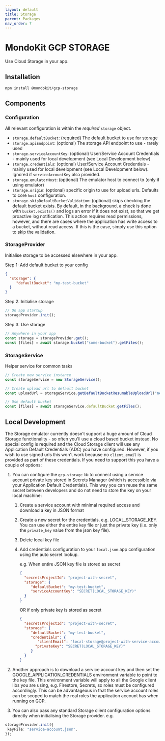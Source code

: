 ```yaml
---
layout: default
title: Storage
parent: Packages
nav_order: 7
---
```


# MondoKit GCP STORAGE

Use Cloud Storage in your app.

## Installation

```sh
npm install @mondokit/gcp-storage
```

## Components

### Configuration

All relevant configuration is within the _required_ `storage` object.

- `storage.defaultBucket`: (required) The default bucket to use for storage
- `storage.apiEndpoint`: (optional) The storage API endpoint to use - rarely used
- `storage.serviceAccountKey`: (optional) User/Service Account Credentials - mainly used for local development (see Local Development below)
- `storage.credentials`: (optional) User/Service Account Credentials - mainly used for local development (see Local Development below). Ignored if `serviceAccountKey` also provided.
- `storage.emulatorHost`: (optional) The emulator host to connect to (only if using emulator)
- `storage.origin`: (optional) specific origin to use for upload urls. Defaults to core `host` configuration.
- `storage.skipDefaultBucketValidation`: (optional) skips checking the default bucket exists. By default, in the background, a check is done with `bucket.exists()` and logs 
  an error if it does not exist, so that we get proactive log notification. This action requires read permissions, however, and there are cases where the application has write
  access to a bucket, without read access. If this is the case, simply use this option to skip the validation.

### StorageProvider

Initialise storage to be accessed elsewhere in your app.

Step 1: Add default bucket to your config

```json
{
  "storage": {
     "defaultBucket": "my-test-bucket"
  }
}
```

Step 2: Initialise storage

```typescript
// On app startup
storageProvider.init();
```

Step 3: Use storage

```typescript
// Anywhere in your app
const storage = storageProvider.get();
const [files] = await storage.bucket("some-bucket").getFiles();
```

### StorageService

Helper service for common tasks

```typescript
// Create new service instance
const storageService = new StorageService();

// Create upload url to default bucket
const uploadUrl = storageService.getDefaultBucketResumableUploadUrl("newfile.txt");

// Use default bucket
const [files] = await storageService.defaultBucket.getFiles();
```

## Local Development

The Storage emulator currently doesn't support a huge amount of Cloud Storage functionality - so often you'll use a
cloud based bucket instead. No special config is required and the Cloud Storage client will use any Application Default
Credentials (ADC) you have configured. However, if you wish to use signed urls this won't work because no `client_email`
is provided as part of these credentials. If you need to support this you have a couple of options:

1) You can configure the `gcp-storage` lib to connect using a service account private key stored in Secrets
   Manager (which is accessible via your Application Default Credentials). This way you can reuse the same secret
   between developers and do not need to store the key on your local machine:
    1) Create a service account with minimal required access and download a key in JSON format
    2) Create a new secret for the credentials. e.g. LOCAL_STORAGE_KEY. You can use either the entire key file or just the private key (i.e. only the `private_key` value from the json key file). 
    3) Delete local key file
    4) Add credentials configuration to your `local.json` app configuration using the auto secret lookup.

        e.g. When entire JSON key file is stored as secret
        ```json
        {
          "secretsProjectId": "project-with-secret",
          "storage": {
             "defaultBucket": "my-test-bucket",
             "serviceAccountKey": "SECRET(LOCAL_STORAGE_KEY)"
          }
        }
        ```

        OR if only private key is stored as secret
        ```json
        {
          "secretsProjectId": "project-with-secret",
          "storage": {
             "defaultBucket": "my-test-bucket",
             "credentials": {
                "clientEmail": "local-storage@project-with-service-account.iam.gserviceaccount.com",
               "privateKey": "SECRET(LOCAL_STORAGE_KEY)"
             } 
          }
        }
        ```

2) Another approach is to download a service account key and then set the GOOGLE_APPLICATION_CREDENTIALS environment
   variable to point to the key file. This environment variable will apply to all the Google client libs you are using,
   e.g. Firestore, Secrets, so roles must be configured accordingly. This can be advantageous in that the service
   account roles can be scoped to match the real roles the application account has when running on GCP.

3) You can also pass any standard Storage client configuration options directly when initialising the Storage provider. e.g.

```typescript
storageProvider.init({
 keyFile: "service-account.json",
});
```
